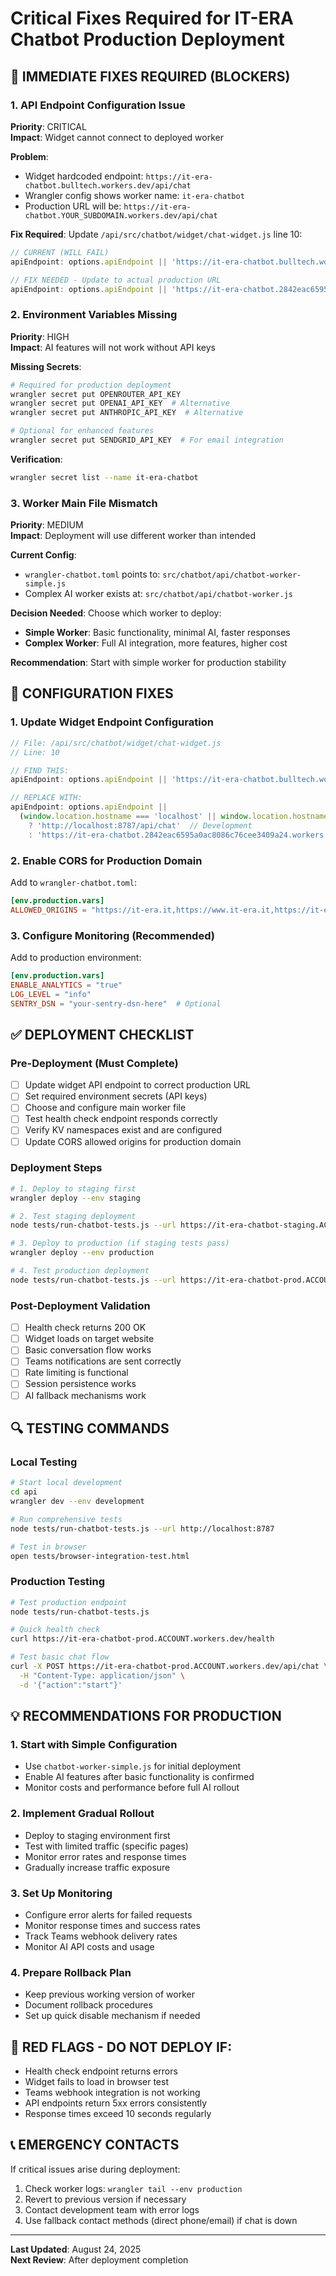 # Critical Fixes Required for IT-ERA Chatbot Production Deployment

## 🚨 IMMEDIATE FIXES REQUIRED (BLOCKERS)

### 1. API Endpoint Configuration Issue
**Priority**: CRITICAL  
**Impact**: Widget cannot connect to deployed worker

**Problem**:
- Widget hardcoded endpoint: `https://it-era-chatbot.bulltech.workers.dev/api/chat`  
- Wrangler config shows worker name: `it-era-chatbot`  
- Production URL will be: `https://it-era-chatbot.YOUR_SUBDOMAIN.workers.dev/api/chat`

**Fix Required**:
Update `/api/src/chatbot/widget/chat-widget.js` line 10:

```javascript
// CURRENT (WILL FAIL)
apiEndpoint: options.apiEndpoint || 'https://it-era-chatbot.bulltech.workers.dev/api/chat',

// FIX NEEDED - Update to actual production URL
apiEndpoint: options.apiEndpoint || 'https://it-era-chatbot.2842eac6595a0ac8086c76cee3409a24.workers.dev/api/chat',
```

### 2. Environment Variables Missing
**Priority**: HIGH  
**Impact**: AI features will not work without API keys

**Missing Secrets**:
```bash
# Required for production deployment
wrangler secret put OPENROUTER_API_KEY
wrangler secret put OPENAI_API_KEY  # Alternative
wrangler secret put ANTHROPIC_API_KEY  # Alternative

# Optional for enhanced features  
wrangler secret put SENDGRID_API_KEY  # For email integration
```

**Verification**:
```bash
wrangler secret list --name it-era-chatbot
```

### 3. Worker Main File Mismatch  
**Priority**: MEDIUM  
**Impact**: Deployment will use different worker than intended

**Current Config**: 
- `wrangler-chatbot.toml` points to: `src/chatbot/api/chatbot-worker-simple.js`
- Complex AI worker exists at: `src/chatbot/api/chatbot-worker.js`

**Decision Needed**:
Choose which worker to deploy:
- **Simple Worker**: Basic functionality, minimal AI, faster responses
- **Complex Worker**: Full AI integration, more features, higher cost

**Recommendation**: Start with simple worker for production stability

## 🔧 CONFIGURATION FIXES

### 1. Update Widget Endpoint Configuration

```javascript
// File: /api/src/chatbot/widget/chat-widget.js
// Line: 10

// FIND THIS:
apiEndpoint: options.apiEndpoint || 'https://it-era-chatbot.bulltech.workers.dev/api/chat',

// REPLACE WITH:
apiEndpoint: options.apiEndpoint || 
  (window.location.hostname === 'localhost' || window.location.hostname === '127.0.0.1') 
    ? 'http://localhost:8787/api/chat'  // Development
    : 'https://it-era-chatbot.2842eac6595a0ac8086c76cee3409a24.workers.dev/api/chat', // Production
```

### 2. Enable CORS for Production Domain

Add to `wrangler-chatbot.toml`:
```toml
[env.production.vars]
ALLOWED_ORIGINS = "https://it-era.it,https://www.it-era.it,https://it-era.it"
```

### 3. Configure Monitoring (Recommended)

Add to production environment:
```toml
[env.production.vars]
ENABLE_ANALYTICS = "true"
LOG_LEVEL = "info" 
SENTRY_DSN = "your-sentry-dsn-here"  # Optional
```

## ✅ DEPLOYMENT CHECKLIST

### Pre-Deployment (Must Complete)
- [ ] Update widget API endpoint to correct production URL
- [ ] Set required environment secrets (API keys)  
- [ ] Choose and configure main worker file
- [ ] Test health check endpoint responds correctly
- [ ] Verify KV namespaces exist and are configured
- [ ] Update CORS allowed origins for production domain

### Deployment Steps
```bash
# 1. Deploy to staging first
wrangler deploy --env staging

# 2. Test staging deployment
node tests/run-chatbot-tests.js --url https://it-era-chatbot-staging.ACCOUNT.workers.dev

# 3. Deploy to production (if staging tests pass)
wrangler deploy --env production

# 4. Test production deployment
node tests/run-chatbot-tests.js --url https://it-era-chatbot-prod.ACCOUNT.workers.dev
```

### Post-Deployment Validation
- [ ] Health check returns 200 OK
- [ ] Widget loads on target website  
- [ ] Basic conversation flow works
- [ ] Teams notifications are sent correctly
- [ ] Rate limiting is functional
- [ ] Session persistence works
- [ ] AI fallback mechanisms work

## 🔍 TESTING COMMANDS

### Local Testing
```bash
# Start local development
cd api
wrangler dev --env development

# Run comprehensive tests
node tests/run-chatbot-tests.js --url http://localhost:8787

# Test in browser
open tests/browser-integration-test.html
```

### Production Testing  
```bash
# Test production endpoint
node tests/run-chatbot-tests.js

# Quick health check
curl https://it-era-chatbot-prod.ACCOUNT.workers.dev/health

# Test basic chat flow
curl -X POST https://it-era-chatbot-prod.ACCOUNT.workers.dev/api/chat \
  -H "Content-Type: application/json" \
  -d '{"action":"start"}'
```

## 💡 RECOMMENDATIONS FOR PRODUCTION

### 1. Start with Simple Configuration
- Use `chatbot-worker-simple.js` for initial deployment
- Enable AI features after basic functionality is confirmed
- Monitor costs and performance before full AI rollout

### 2. Implement Gradual Rollout
- Deploy to staging environment first
- Test with limited traffic (specific pages)
- Monitor error rates and response times
- Gradually increase traffic exposure

### 3. Set Up Monitoring
- Configure error alerts for failed requests
- Monitor response times and success rates
- Track Teams webhook delivery rates
- Monitor AI API costs and usage

### 4. Prepare Rollback Plan
- Keep previous working version of worker
- Document rollback procedures
- Set up quick disable mechanism if needed

## 🚨 RED FLAGS - DO NOT DEPLOY IF:
- Health check endpoint returns errors
- Widget fails to load in browser test
- Teams webhook integration is not working
- API endpoints return 5xx errors consistently
- Response times exceed 10 seconds regularly

## 📞 EMERGENCY CONTACTS
If critical issues arise during deployment:
1. Check worker logs: `wrangler tail --env production`
2. Revert to previous version if necessary
3. Contact development team with error logs
4. Use fallback contact methods (direct phone/email) if chat is down

---

**Last Updated**: August 24, 2025  
**Next Review**: After deployment completion